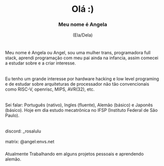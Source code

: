 <div align="center">
	<h1>Olá :)</h1>
	<h3>Meu nome é Angela</h3>
	<p>(Ela/Dela)</p>
</div>

###

<div>
	<br>Meu nome é Angela ou Angel, sou uma mulher trans, programadora full stack, aprendi programação com meu pai ainda na infancia, assim comecei a estudar sobre e a criar interesse.</br>
	<br>
	<br>Eu tenho um grande interesse por hardware hacking e low level programing e de estudar sobre arquiteturas de processador não tão convencionais como RISC-V, openrisc, MIPS, AVR(32), etc.</br>
	<br>
	<br>Sei falar: Português (nativo), Ingles (fluente), Alemão (básico) e Japonês (básico). Hoje em dia estudo mecatrônica no IFSP (Instituto Federal de São Paulo).</br>
	<br>
	<br>discord: _rosalulu</br>
	<br>matrix: @angel:envs.net</br>
</div>

###
###

Atualmente Trabalhando em alguns projetos pessoais e aprendendo alemão.
  

